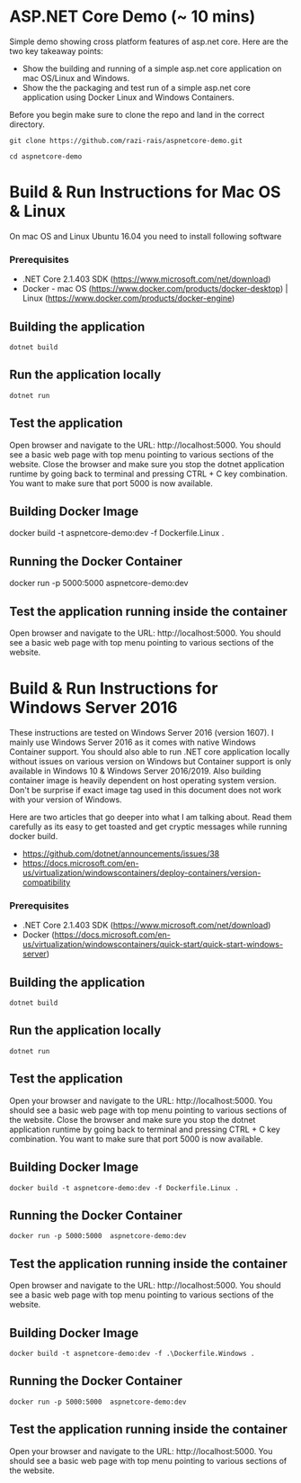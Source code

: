 # ASP.NET Core Demo (~ 10 mins)
Simple demo showing cross platform features of asp.net core. Here are the two key takeaway points:

* Show the building and running of a simple asp.net core application on mac OS/Linux and Windows.
* Show the the packaging and test run of a simple asp.net core application using Docker Linux and Windows Containers. 


Before you begin make sure to clone the repo and land in the correct directory. 

```git clone https://github.com/razi-rais/aspnetcore-demo.git ```

```cd aspnetcore-demo```


# Build & Run Instructions for Mac OS & Linux

On mac OS and Linux Ubuntu 16.04 you need to install following software 

### Prerequisites 
* .NET Core 2.1.403 SDK (https://www.microsoft.com/net/download)
* Docker - mac OS (https://www.docker.com/products/docker-desktop) | Linux (https://www.docker.com/products/docker-engine)

## Building the application

```dotnet build``` 

## Run the application locally

```dotnet run```

## Test the application 

Open browser and navigate to the URL: http://localhost:5000. You should see a basic web page with top menu pointing to various sections of the website. Close the browser and make sure you stop the dotnet application runtime by going back to terminal and pressing CTRL + C key combination. You want to make sure that port 5000 is now available.

## Building Docker Image 

docker build -t aspnetcore-demo:dev -f Dockerfile.Linux .

## Running the Docker Container

docker run -p 5000:5000  aspnetcore-demo:dev  

## Test the application running inside the container 

Open browser and navigate to the URL: http://localhost:5000. You should see a basic web page with top menu pointing to various sections of the website.


# Build & Run Instructions for Windows Server 2016 

These instructions are tested on Windows Server 2016 (version 1607). I mainly use Windows Server 2016 as it comes with native Windows Container support. You should also able to run .NET core application locally without issues on various version on Windows but Container support is only available in Windows 10 & Windows Server 2016/2019. Also building container image is heavily dependent on host operating system version. Don't be surprise if exact image tag used in this document does not work with your version of Windows. 

Here are two articles that go deeper into what I am talking about. Read them carefully as its easy to get toasted and get cryptic messages while running docker build.

* https://github.com/dotnet/announcements/issues/38 
* https://docs.microsoft.com/en-us/virtualization/windowscontainers/deploy-containers/version-compatibility

### Prerequisites 
* .NET Core 2.1.403 SDK (https://www.microsoft.com/net/download)
* Docker (https://docs.microsoft.com/en-us/virtualization/windowscontainers/quick-start/quick-start-windows-server)

## Building the application

```dotnet build``` 

## Run the application locally

```dotnet run``` 

## Test the application 

Open your browser and navigate to the URL: http://localhost:5000. You should see a basic web page with top menu pointing to various sections of the website. Close the browser and make sure you stop the dotnet application runtime by going back to terminal and pressing CTRL + C key combination. You want to make sure that port 5000 is now available.

## Building Docker Image 

```docker build -t aspnetcore-demo:dev -f Dockerfile.Linux .```

## Running the Docker Container

```docker run -p 5000:5000  aspnetcore-demo:dev```  

## Test the application running inside the container 

Open browser and navigate to the URL: http://localhost:5000. You should see a basic web page with top menu pointing to various sections of the website.

## Building Docker Image 

```docker build -t aspnetcore-demo:dev -f .\Dockerfile.Windows .```

## Running the Docker Container

```docker run -p 5000:5000  aspnetcore-demo:dev```  

## Test the application running inside the container 

Open your browser and navigate to the URL: http://localhost:5000. You should see a basic web page with top menu pointing to various sections of the website.




